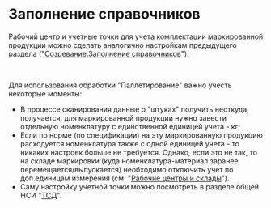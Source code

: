 # Заполнение справочников


Рабочий центр и учетные точки для учета комплектации маркированной
продукции можно сделать аналогично настройкам предыдущего раздела
("[Созревание.Заполнение справочников](../../Maturation/DataFilling/readme.md)").

 

Для использования обработки "Паллетирование" важно учесть некоторые моменты:

-   В процессе сканирования данные о "штуках" получить неоткуда,
    получается, для маркированной продукции нужно завести отдельную
    номенклатуру с единственной единицей учета - кг;
-   Если по норме (по спецификации) на эту маркированную продукцию
    расходуется номенклатура также с одной единицей учета - то никаких
    настроек больше не требуется. Однако, если это не так, то на складе
    маркировки (куда номенклатура-материал заранее
    перемещается/выпускается) необходимо отключить учет по доп.единицам
    измерения (см. "[Рабочие центры и склады](../../../CommonInformation/Handbooks/WorkCentresAndWarehouses/WorkCentresAndWarehouses.md)").
-   Саму настройку учетной точки можно посмотреть в разделе общей НСИ
    "[ТСД](../../../CommonInformation/Handbooks/ButtonOfAccountPoint/DataCollectionTerminal/DataCollectionTerminal.md)".

